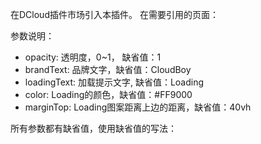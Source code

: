 在DCloud插件市场引入本插件。
在需要引用的页面：
<xy-loading :opacity='1' brandText="...豆云日历..." 
	loadingText="...Loading..." color="#FF9000" marginTop="40vh"></xy-loading>

参数说明：
* opacity: 透明度，0~1， 缺省值：1
* brandText: 品牌文字，缺省值：CloudBoy
* loadingText: 加载提示文字, 缺省值：Loading
* color: Loading的颜色，缺省值：#FF9000
* marginTop: Loading图案距离上边的距离，缺省值：40vh

所有参数都有缺省值，使用缺省值的写法：
<xy-loading></xy-loading>
			